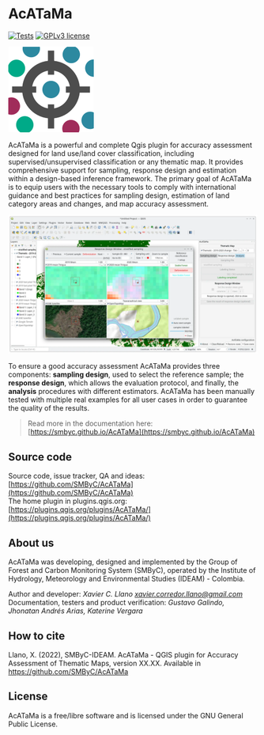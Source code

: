 # AcATaMa #

[![Tests](https://github.com/SMByC/AcATaMa/actions/workflows/tests.yml/badge.svg?branch=master)](https://github.com/SMByC/AcATaMa/actions/workflows/tests.yml)
[![GPLv3 license](https://img.shields.io/badge/License-GPLv3-blue.svg)](https://www.gnu.org/licenses/gpl-3.0.html)

![](icons/acatama.svg)

AcATaMa is a powerful and complete Qgis plugin for accuracy assessment designed for land use/land cover classification,
including supervised/unsupervised classification or any thematic map. It provides comprehensive support for sampling,
response design and estimation within a design-based inference framework. The primary goal of AcATaMa is to equip users
with the necessary tools to comply with international guidance and best practices for sampling design, estimation of
land category areas and changes, and map accuracy assessment.

![](docs/img/overview.webp)

To ensure a good accuracy assessment AcATaMa provides three components: **sampling design**, used to select the
reference sample; the **response design**, which allows the evaluation protocol, and finally, the **analysis** 
procedures with different estimators. AcATaMa has been manually tested with multiple real examples for all user 
cases in order to guarantee the quality of the results.

> Read more in the documentation here: [https://smbyc.github.io/AcATaMa](https://smbyc.github.io/AcATaMa)

## Source code

Source code, issue tracker, QA and ideas:[https://github.com/SMByC/AcATaMa](https://github.com/SMByC/AcATaMa)  
The home plugin in
plugins.qgis.org: [https://plugins.qgis.org/plugins/AcATaMa/](https://plugins.qgis.org/plugins/AcATaMa/)

## About us

AcATaMa was developing, designed and implemented by the Group of Forest and Carbon Monitoring System (SMByC), operated
by the Institute of Hydrology, Meteorology and Environmental Studies (IDEAM) - Colombia.

Author and developer: *Xavier C. Llano* *<xavier.corredor.llano@gmail.com>*  
Documentation, testers and product verification: *Gustavo Galindo, Jhonatan Andrés Arias, Katerine Vergara*

## How to cite

Llano, X. (2022), SMByC-IDEAM. AcATaMa - QGIS plugin for Accuracy Assessment of Thematic Maps, version XX.XX. Available
in https://github.com/SMByC/AcATaMa

## License

AcATaMa is a free/libre software and is licensed under the GNU General Public License.
